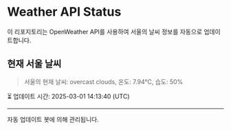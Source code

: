
# Weather API Status

이 리포지토리는 OpenWeather API를 사용하여 서울의 날씨 정보를 자동으로 업데이트합니다.

## 현재 서울 날씨
> 서울의 현재 날씨: overcast clouds, 온도: 7.94°C, 습도: 50%

⏳ 업데이트 시간: 2025-03-01 14:13:40 (UTC)

---
자동 업데이트 봇에 의해 관리됩니다.

